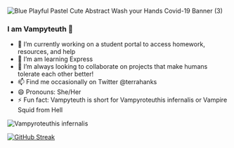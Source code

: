 ![Blue Playful Pastel Cute Abstract Wash your Hands Covid-19 Banner (3)](https://user-images.githubusercontent.com/94151404/181410051-3524d2b6-5876-49f3-8512-feed07248743.gif)

### I am Vampyteuth 👋

- 🔭 I’m currently working on a student portal to access homework, resources, and help
- 🌱 I’m am learning Express
- 👯 I’m always looking to collaborate on projects that make humans tolerate each other better!
- 📫 Find me occasionally on Twitter @terrahanks
- 😄 Pronouns: She/Her
- ⚡ Fun fact: Vampyteuth is short for Vampyroteuthis infernalis or Vampire Squid from Hell 

![Vampyroteuthis infernalis](https://user-images.githubusercontent.com/94151404/181412053-4ace610c-52a3-4bc0-8333-06668d590943.gif)

[![GitHub Streak](https://github-readme-streak-stats.herokuapp.com?user=vampyteuth&theme=github-green-purple&background=79CCDD&ring=D498B2&sideNums=FFF059&fire=FFF059&sideLabels=D6DD9F&currStreakLabel=8E8BDD&border=DDD4D4&currStreakNum=8E8BDD)](https://git.io/streak-stats)
